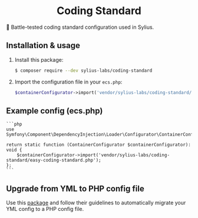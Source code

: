 <h1 align="center">
    Coding Standard
</h1>

:1st_place_medal: Battle-tested coding standard configuration used in Sylius.

Installation & usage
--------------------

1. Install this package:

    ```bash
    $ composer require --dev sylius-labs/coding-standard
    ```
    
2. Import the configuration file in your `ecs.php`:

    ```php
    $containerConfigurator->import('vendor/sylius-labs/coding-standard/easy-coding-standard.php');
    ```
   
Example config (ecs.php)
------------------------

    ```php
    use Symfony\Component\DependencyInjection\Loader\Configurator\ContainerConfigurator;
   
    return static function (ContainerConfigurator $containerConfigurator): void {
        $containerConfigurator->import('vendor/sylius-labs/coding-standard/easy-coding-standard.php');
    };
    ```

Upgrade from YML to PHP config file
-----------------------------------

Use this [package](https://github.com/symplify/config-transformer) and follow their guidelines
to automatically migrate your YML config to a PHP config file.
